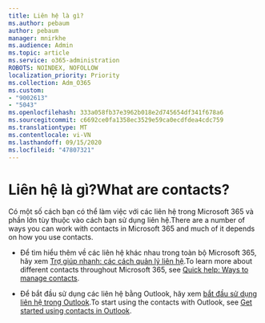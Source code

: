 ```yaml
---
title: Liên hệ là gì?
ms.author: pebaum
author: pebaum
manager: mnirkhe
ms.audience: Admin
ms.topic: article
ms.service: o365-administration
ROBOTS: NOINDEX, NOFOLLOW
localization_priority: Priority
ms.collection: Adm_O365
ms.custom:
- "9002613"
- "5043"
ms.openlocfilehash: 333a058fb37e3962b018e2d745654df341f678a6
ms.sourcegitcommit: c6692ce0fa1358ec3529e59ca0ecdfdea4cdc759
ms.translationtype: MT
ms.contentlocale: vi-VN
ms.lasthandoff: 09/15/2020
ms.locfileid: "47807321"
---
```

# <a name="what-are-contacts"></a><span data-ttu-id="d348c-102">Liên hệ là gì?</span><span class="sxs-lookup"><span data-stu-id="d348c-102">What are contacts?</span></span>

<span data-ttu-id="d348c-103">Có một số cách bạn có thể làm việc với các liên hệ trong Microsoft 365 và phần lớn tùy thuộc vào cách bạn sử dụng liên hệ.</span><span class="sxs-lookup"><span data-stu-id="d348c-103">There are a number of ways you can work with contacts in Microsoft 365 and much of it depends on how you use contacts.</span></span>

- <span data-ttu-id="d348c-104">Để tìm hiểu thêm về các liên hệ khác nhau trong toàn bộ Microsoft 365, hãy xem [Trợ giúp nhanh: các cách quản lý liên hệ](https://docs.microsoft.com/microsoft-365/admin/misc/ways-to-manage-contacts?view=o365-worldwide).</span><span class="sxs-lookup"><span data-stu-id="d348c-104">To learn more about different contacts throughout Microsoft 365, see [Quick help: Ways to manage contacts](https://docs.microsoft.com/microsoft-365/admin/misc/ways-to-manage-contacts?view=o365-worldwide).</span></span>

- <span data-ttu-id="d348c-105">Để bắt đầu sử dụng các liên hệ bằng Outlook, hãy xem [bắt đầu sử dụng liên hệ trong Outlook](https://support.office.com/article/using-contacts-people-in-outlook-on-the-web-1e3438c7-26b2-420c-87de-3cea9d31b5cb?WT.mc_id=365AdminCSH&ui=en-US&rs=en-US&ad=US).</span><span class="sxs-lookup"><span data-stu-id="d348c-105">To start using the contacts with Outlook, see [Get started using contacts in Outlook](https://support.office.com/article/using-contacts-people-in-outlook-on-the-web-1e3438c7-26b2-420c-87de-3cea9d31b5cb?WT.mc_id=365AdminCSH&ui=en-US&rs=en-US&ad=US).</span></span>
